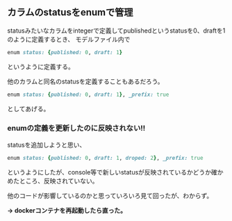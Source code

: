 ## カラムのstatusをenumで管理

statusみたいなカラムをintegerで定義してpublishedというstatusを0、draftを1のように定義するとき、
モデルファイル内で

``` ruby
enum status: {published: 0, draft: 1}
```

というように定義する。

他のカラムと同名のstatusを定義することもあるだろう。

``` ruby
enum status: {published: 0, draft: 1}, _prefix: true
```

としてあげる。

### enumの定義を更新したのに反映されない!!

statusを追加しようと思い、

``` ruby
enum status: {published: 0, draft: 1, droped: 2}, _prefix: true
```

というようにしたが、console等で新しいstatusが反映されているかどうか確かめたところ、反映されていない。

他のコードが影響しているのかと思っていろいろ見て回ったが、わからず。

**→ dockerコンテナを再起動したら直った。**


